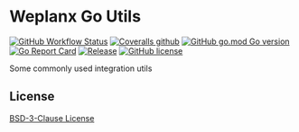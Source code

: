 # Weplanx Go Utils

[![GitHub Workflow Status](https://img.shields.io/github/actions/workflow/status/weplanx/go/testing.yml)]()
[![Coveralls github](https://img.shields.io/coveralls/github/weplanx/go.svg?style=flat-square)](https://coveralls.io/github/weplanx/go)
[![GitHub go.mod Go version](https://img.shields.io/github/go-mod/go-version/weplanx/go?style=flat-square)](https://github.com/weplanx/go)
[![Go Report Card](https://goreportcard.com/badge/github.com/weplanx/go?style=flat-square)](https://goreportcard.com/report/github.com/weplanx/go)
[![Release](https://img.shields.io/github/v/release/weplanx/go.svg?style=flat-square)](https://github.com/weplanx/go)
[![GitHub license](https://img.shields.io/github/license/weplanx/go?style=flat-square)](https://raw.githubusercontent.com/weplanx/go/master/LICENSE)

Some commonly used integration utils

## License

[BSD-3-Clause License](https://github.com/weplanx/go/blob/main/LICENSE)
